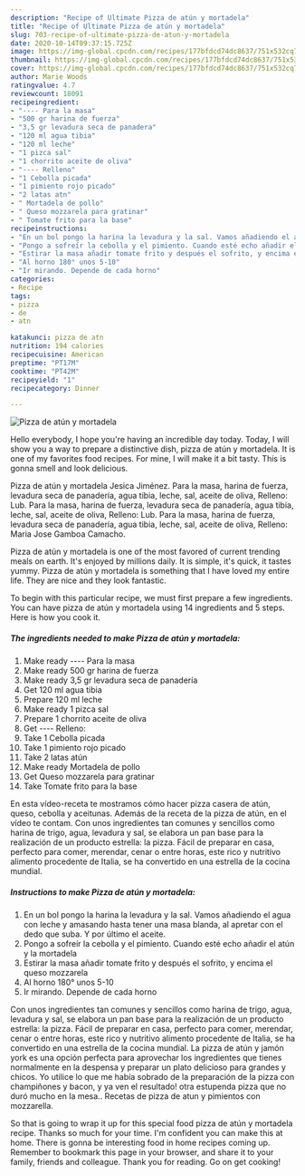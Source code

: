 ```yaml
---
description: "Recipe of Ultimate Pizza de atún y mortadela"
title: "Recipe of Ultimate Pizza de atún y mortadela"
slug: 703-recipe-of-ultimate-pizza-de-atun-y-mortadela
date: 2020-10-14T09:37:15.725Z
image: https://img-global.cpcdn.com/recipes/177bfdcd74dc8637/751x532cq70/pizza-de-atun-y-mortadela-foto-principal.jpg
thumbnail: https://img-global.cpcdn.com/recipes/177bfdcd74dc8637/751x532cq70/pizza-de-atun-y-mortadela-foto-principal.jpg
cover: https://img-global.cpcdn.com/recipes/177bfdcd74dc8637/751x532cq70/pizza-de-atun-y-mortadela-foto-principal.jpg
author: Marie Woods
ratingvalue: 4.7
reviewcount: 18091
recipeingredient:
- "---- Para la masa"
- "500 gr harina de fuerza"
- "3,5 gr levadura seca de panadera"
- "120 ml agua tibia"
- "120 ml leche"
- "1 pizca sal"
- "1 chorrito aceite de oliva"
- "---- Relleno"
- "1 Cebolla picada"
- "1 pimiento rojo picado"
- "2 latas atn"
- " Mortadela de pollo"
- " Queso mozzarela para gratinar"
- " Tomate frito para la base"
recipeinstructions:
- "En un bol pongo la harina la levadura y la sal. Vamos añadiendo el agua con leche y amasando hasta tener una masa blanda, al apretar con el dedo que suba. Y por último el aceite."
- "Pongo a sofreír la cebolla y el pimiento. Cuando esté echo añadir el atún y la mortadela"
- "Estirar la masa añadir tomate frito y después el sofrito, y encima el queso mozzarela"
- "Al horno 180° unos 5-10"
- "Ir mirando. Depende de cada horno"
categories:
- Recipe
tags:
- pizza
- de
- atn

katakunci: pizza de atn 
nutrition: 194 calories
recipecuisine: American
preptime: "PT17M"
cooktime: "PT42M"
recipeyield: "1"
recipecategory: Dinner

---
```



![Pizza de atún y mortadela](https://img-global.cpcdn.com/recipes/177bfdcd74dc8637/751x532cq70/pizza-de-atun-y-mortadela-foto-principal.jpg)

Hello everybody, I hope you're having an incredible day today. Today, I will show you a way to prepare a distinctive dish, pizza de atún y mortadela. It is one of my favorites food recipes. For mine, I will make it a bit tasty. This is gonna smell and look delicious.

Pizza de atún y mortadela Jesica Jiménez. Para la masa, harina de fuerza, levadura seca de panadería, agua tibia, leche, sal, aceite de oliva, Relleno: Lub. Para la masa, harina de fuerza, levadura seca de panadería, agua tibia, leche, sal, aceite de oliva, Relleno: Lub. Para la masa, harina de fuerza, levadura seca de panadería, agua tibia, leche, sal, aceite de oliva, Relleno: Maria Jose Gamboa Camacho.

Pizza de atún y mortadela is one of the most favored of current trending meals on earth. It's enjoyed by millions daily. It is simple, it's quick, it tastes yummy. Pizza de atún y mortadela is something that I have loved my entire life. They are nice and they look fantastic.


To begin with this particular recipe, we must first prepare a few ingredients. You can have pizza de atún y mortadela using 14 ingredients and 5 steps. Here is how you cook it.

<!--inarticleads1-->

##### The ingredients needed to make Pizza de atún y mortadela:

1. Make ready ---- Para la masa
1. Make ready 500 gr harina de fuerza
1. Make ready 3,5 gr levadura seca de panadería
1. Get 120 ml agua tibia
1. Prepare 120 ml leche
1. Make ready 1 pizca sal
1. Prepare 1 chorrito aceite de oliva
1. Get ---- Relleno:
1. Take 1 Cebolla picada
1. Take 1 pimiento rojo picado
1. Take 2 latas atún
1. Make ready  Mortadela de pollo
1. Get  Queso mozzarela para gratinar
1. Take  Tomate frito para la base


En esta vídeo-receta te mostramos cómo hacer pizza casera de atún, queso, cebolla y aceitunas. Además de la receta de la pizza de atún, en el vídeo te contam. Con unos ingredientes tan comunes y sencillos como harina de trigo, agua, levadura y sal, se elabora un pan base para la realización de un producto estrella: la pizza. Fácil de preparar en casa, perfecto para comer, merendar, cenar o entre horas, este rico y nutritivo alimento procedente de Italia, se ha convertido en una estrella de la cocina mundial. 

<!--inarticleads2-->

##### Instructions to make Pizza de atún y mortadela:

1. En un bol pongo la harina la levadura y la sal. Vamos añadiendo el agua con leche y amasando hasta tener una masa blanda, al apretar con el dedo que suba. Y por último el aceite.
1. Pongo a sofreír la cebolla y el pimiento. Cuando esté echo añadir el atún y la mortadela
1. Estirar la masa añadir tomate frito y después el sofrito, y encima el queso mozzarela
1. Al horno 180° unos 5-10
1. Ir mirando. Depende de cada horno


Con unos ingredientes tan comunes y sencillos como harina de trigo, agua, levadura y sal, se elabora un pan base para la realización de un producto estrella: la pizza. Fácil de preparar en casa, perfecto para comer, merendar, cenar o entre horas, este rico y nutritivo alimento procedente de Italia, se ha convertido en una estrella de la cocina mundial. La pizza de atún y jamón york es una opción perfecta para aprovechar los ingredientes que tienes normalmente en la despensa y preparar un plato delicioso para grandes y chicos. Yo utilice lo que me había sobrado de la preparación de la pizza con champiñones y bacon, y ya ven el resultado! otra estupenda pizza que no duró mucho en la mesa.. Recetas de pizza de atun y pimientos con mozzarella. 

So that is going to wrap it up for this special food pizza de atún y mortadela recipe. Thanks so much for your time. I'm confident you can make this at home. There is gonna be interesting food in home recipes coming up. Remember to bookmark this page in your browser, and share it to your family, friends and colleague. Thank you for reading. Go on get cooking!

